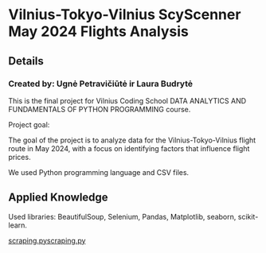 # Vilnius-Tokyo-Vilnius ScyScenner May 2024 Flights Analysis

## Details
### Created by: Ugnė Petravičiūtė ir Laura Budrytė

This is the final project for Vilnius Coding School DATA ANALYTICS AND FUNDAMENTALS OF PYTHON PROGRAMMING course.

Project goal:

The goal of the project is to analyze data for the Vilnius-Tokyo-Vilnius flight route in May 2024, with a focus on identifying factors that influence flight prices.

We used Python programming language and CSV files.

## Applied Knowledge

Used libraries: BeautifulSoup, Selenium, Pandas, Matplotlib, seaborn, scikit-learn.

[scraping.pyscraping.py](https://github.com/specialagentcoop/VilniusCodingSchool_FinalProject/blob/23aac3d9f26254b4096146b71a2de4e652f6cf36/scraping.py)

